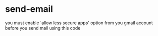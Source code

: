 # send-email
you must enable 'allow less secure apps' option from you gmail account before you send mail using this code
